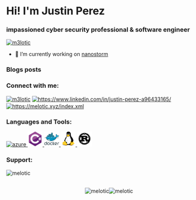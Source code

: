 <h1 align="left">Hi! I'm Justin Perez</h1>
<h3 align="left">impassioned cyber security professional & software engineer</h3>

<p align="left"> <a href="https://twitter.com/m3lotic" target="blank"><img src="https://img.shields.io/twitter/follow/m3lotic?logo=twitter&style=for-the-badge" alt="m3lotic" /></a> </p>

- 🔭 I’m currently working on [nanostorm](https://github.com/melotic/nanostorm)

### Blogs posts
<!-- BLOG-POST-LIST:START -->
<!-- BLOG-POST-LIST:END -->

<h3 align="left">Connect with me:</h3>
<p align="left">
<a href="https://twitter.com/m3lotic" target="blank"><img align="center" src="https://raw.githubusercontent.com/rahuldkjain/github-profile-readme-generator/master/src/images/icons/Social/twitter.svg" alt="m3lotic" height="30" width="40" /></a>
<a href="https://linkedin.com/in/https://www.linkedin.com/in/justin-perez-a96433165/" target="blank"><img align="center" src="https://raw.githubusercontent.com/rahuldkjain/github-profile-readme-generator/master/src/images/icons/Social/linked-in-alt.svg" alt="https://www.linkedin.com/in/justin-perez-a96433165/" height="30" width="40" /></a>
<a href="/https://melotic.xyz/index.xml" target="blank"><img align="center" src="https://raw.githubusercontent.com/rahuldkjain/github-profile-readme-generator/master/src/images/icons/Social/rss.svg" alt="https://melotic.xyz/index.xml" height="30" width="40" /></a>
</p>

<h3 align="left">Languages and Tools:</h3>
<p align="left"> <a href="https://azure.microsoft.com/en-in/" target="_blank" rel="noreferrer"> <img src="https://www.vectorlogo.zone/logos/microsoft_azure/microsoft_azure-icon.svg" alt="azure" width="40" height="40"/> </a> <a href="https://www.w3schools.com/cs/" target="_blank" rel="noreferrer"> <img src="https://raw.githubusercontent.com/devicons/devicon/master/icons/csharp/csharp-original.svg" alt="csharp" width="40" height="40"/> </a> <a href="https://www.docker.com/" target="_blank" rel="noreferrer"> <img src="https://raw.githubusercontent.com/devicons/devicon/master/icons/docker/docker-original-wordmark.svg" alt="docker" width="40" height="40"/> </a> <a href="https://www.linux.org/" target="_blank" rel="noreferrer"> <img src="https://raw.githubusercontent.com/devicons/devicon/master/icons/linux/linux-original.svg" alt="linux" width="40" height="40"/> </a> <a href="https://www.rust-lang.org" target="_blank" rel="noreferrer"> <img src="https://raw.githubusercontent.com/devicons/devicon/master/icons/rust/rust-plain.svg" alt="rust" width="40" height="40"/> </a> </p>

<h3 align="left">Support:</h3>
<p><a href="https://ko-fi.com/melotic"> <img align="left" src="https://cdn.ko-fi.com/cdn/kofi3.png?v=3" height="50" width="210" alt="melotic" /></a></p><br><br>

<p><img align="left" src="https://github-readme-stats.vercel.app/api/top-langs?username=melotic&show_icons=true&locale=en&layout=compact" alt="melotic" /></p>

<p>&nbsp;<img align="left" src="https://github-readme-stats.vercel.app/api?username=melotic&show_icons=true&locale=en" alt="melotic" /></p>
